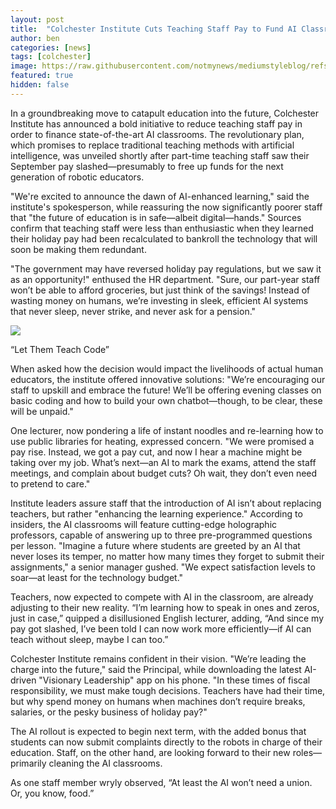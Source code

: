 ```yaml
---
layout: post
title:  "Colchester Institute Cuts Teaching Staff Pay to Fund AI Classrooms"
author: ben
categories: [news]
tags: [colchester]
image: https://raw.githubusercontent.com/notmynews/mediumstyleblog/refs/heads/main/assets/images/document.jpg
featured: true
hidden: false
---
```


In a groundbreaking move to catapult education into the future, Colchester Institute has announced a bold initiative to reduce teaching staff pay in order to finance state-of-the-art AI classrooms. The revolutionary plan, which promises to replace traditional teaching methods with artificial intelligence, was unveiled shortly after part-time teaching staff saw their September pay slashed—presumably to free up funds for the next generation of robotic educators.

"We're excited to announce the dawn of AI-enhanced learning," said the institute's spokesperson, while reassuring the now significantly poorer staff that "the future of education is in safe—albeit digital—hands." Sources confirm that teaching staff were less than enthusiastic when they learned their holiday pay had been recalculated to bankroll the technology that will soon be making them redundant.

"The government may have reversed holiday pay regulations, but we saw it as an opportunity!" enthused the HR department. "Sure, our part-year staff won’t be able to afford groceries, but just think of the savings! Instead of wasting money on humans, we’re investing in sleek, efficient AI systems that never sleep, never strike, and never ask for a pension."

![](https://www.colchester.ac.uk/wp-content/uploads/2023/01/SW4-01.jpg)

“Let Them Teach Code”

When asked how the decision would impact the livelihoods of actual human educators, the institute offered innovative solutions: "We’re encouraging our staff to upskill and embrace the future! We’ll be offering evening classes on basic coding and how to build your own chatbot—though, to be clear, these will be unpaid."

One lecturer, now pondering a life of instant noodles and re-learning how to use public libraries for heating, expressed concern. "We were promised a pay rise. Instead, we got a pay cut, and now I hear a machine might be taking over my job. What’s next—an AI to mark the exams, attend the staff meetings, and complain about budget cuts? Oh wait, they don’t even need to pretend to care."

Institute leaders assure staff that the introduction of AI isn’t about replacing teachers, but rather "enhancing the learning experience." According to insiders, the AI classrooms will feature cutting-edge holographic professors, capable of answering up to three pre-programmed questions per lesson. "Imagine a future where students are greeted by an AI that never loses its temper, no matter how many times they forget to submit their assignments," a senior manager gushed. "We expect satisfaction levels to soar—at least for the technology budget."

Teachers, now expected to compete with AI in the classroom, are already adjusting to their new reality. “I’m learning how to speak in ones and zeros, just in case,” quipped a disillusioned English lecturer, adding, “And since my pay got slashed, I’ve been told I can now work more efficiently—if AI can teach without sleep, maybe I can too.”

Colchester Institute remains confident in their vision. "We’re leading the charge into the future," said the Principal, while downloading the latest AI-driven "Visionary Leadership" app on his phone. "In these times of fiscal responsibility, we must make tough decisions. Teachers have had their time, but why spend money on humans when machines don’t require breaks, salaries, or the pesky business of holiday pay?"

The AI rollout is expected to begin next term, with the added bonus that students can now submit complaints directly to the robots in charge of their education. Staff, on the other hand, are looking forward to their new roles—primarily cleaning the AI classrooms.

As one staff member wryly observed, “At least the AI won’t need a union. Or, you know, food.”
